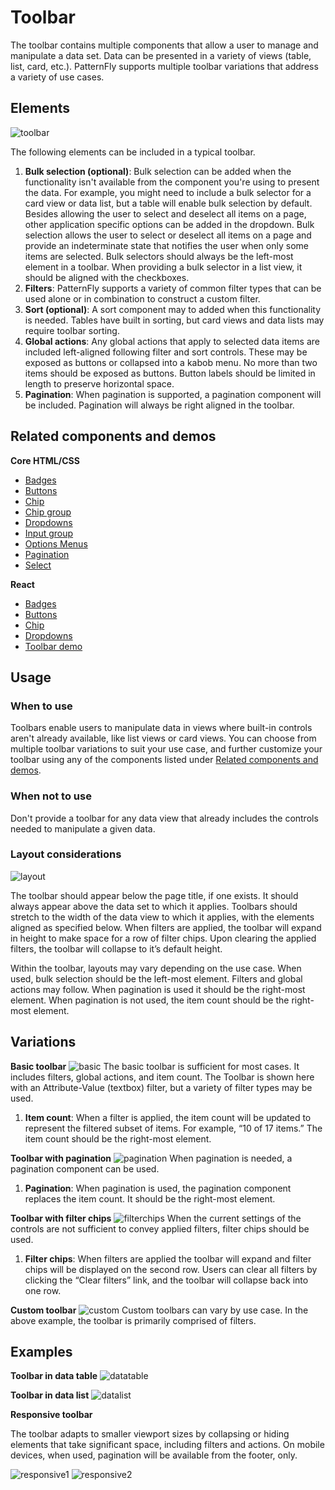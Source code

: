 # Toolbar
The toolbar contains multiple components that allow a user to manage and manipulate a data set. Data can be presented in a variety of views (table, list, card, etc.). PatternFly supports multiple toolbar variations that address a variety of use cases.

## Elements
![toolbar](img/toolbar.png)

The following elements can be included in a typical toolbar.
1. **Bulk selection (optional)**: Bulk selection can be added when the functionality isn't available from the component you're using to present the data. For example, you might need to include a bulk selector for a card view or data list, but a table will enable bulk selection by default. Besides allowing the user to select and deselect all items on a page, other application specific options can be added in the dropdown. Bulk selection allows the user to select or deselect all items on a page and provide an indeterminate state that notifies the user when only some items are selected. Bulk selectors should always be the left-most element in a toolbar. When providing a bulk selector in a list view, it should be aligned with the checkboxes.
2. **Filters**: PatternFly supports a variety of common filter types that can be used alone or in combination to construct a custom filter.
3. **Sort (optional)**: A sort component may to added when this functionality is needed. Tables have built in sorting, but card views and data lists may require toolbar sorting.
4. **Global actions**: Any global actions that apply to selected data items are included left-aligned following filter and sort controls. These may be exposed as buttons or collapsed into a kabob menu. No more than two items should be exposed as buttons. Button labels should be limited in length to preserve horizontal space.
5. **Pagination**: When pagination is supported, a pagination component will be included. Pagination will always be right aligned in the toolbar.

## Related components and demos
**Core HTML/CSS**
* [Badges](/documentation/core/components/badge)
* [Buttons](/documentation/core/components/button)
* [Chip](/documentation/core/components/chip)
* [Chip group](/documentation/core/components/chipgroup)
* [Dropdowns](/documentation/core/components/dropdown)
* [Input group](/documentation/core/components/inputgroup)
* [Options Menus](/documentation/core/components/optionsmenu)
* [Pagination](/documentation/core/components/pagination)
* [Select](/documentation/core/components/select)

**React**
* [Badges](/documentation/react/components/badge)
* [Buttons](/documentation/react/components/button)
* [Chip](/documentation/react/components/chip)
* [Dropdowns](/documentation/react/components/dropdown)
* [Toolbar demo](/documentation/react/demos/toolbar)

## Usage
### When to use
Toolbars enable users to manipulate data in views where built-in controls aren't already available, like list views or card views. You can choose from multiple toolbar variations to suit your use case, and further customize your toolbar using any of the components listed under [Related components and demos](#related-components-and-demos).

### When not to use
Don't provide a toolbar for any data view that already includes the controls needed to manipulate a given data.

### Layout considerations
![layout](img/toolbar-layout.png)

The toolbar should appear below the page title, if one exists. It should always appear above the data set to which it applies. Toolbars should stretch to the width of the data view to which it applies, with the elements aligned as specified below. When filters are applied, the toolbar will expand in height to make space for a row of filter chips. Upon clearing the applied filters, the toolbar will collapse to it’s default height.

Within the toolbar, layouts may vary depending on the use case. When used, bulk selection should be the left-most element. Filters and global actions may follow. When pagination is used it should be the right-most element. When pagination is not used, the item count should be the right-most element.

## Variations
**Basic toolbar**
![basic](img/basic-toolbar.png)
The basic toolbar is sufficient for most cases. It includes filters, global actions, and item count. The Toolbar is shown here with an Attribute-Value (textbox) filter, but a variety of filter types may be used.
1. **Item count**: When a filter is applied, the item count will be updated to represent the filtered subset of items. For example, “10 of 17 items.” The item count should be the right-most element.

**Toolbar with pagination**
![pagination](img/toolbar-pagination.png)
When pagination is needed, a pagination component can be used.
1. **Pagination**: When pagination is used, the pagination component replaces the item count. It should be the right-most element.

**Toolbar with filter chips**
![filterchips](img/toolbar-filter-chips.png)
When the current settings of the controls are not sufficient to convey applied filters, filter chips should be used.
1. **Filter chips**: When filters are applied the toolbar will expand and filter chips will be displayed on the second row. Users can clear all filters by clicking the “Clear filters” link, and the toolbar will collapse back into one row.

**Custom toolbar**
![custom](img/custom-toolbar.png)
Custom toolbars can vary by use case. In the above example, the toolbar is primarily comprised of filters.

## Examples
**Toolbar in data table**
![datatable](img/data-table-example.png)

**Toolbar in data list**
![datalist](img/data-list-example.png)

**Responsive toolbar**

The toolbar adapts to smaller viewport sizes by collapsing or hiding elements that take significant space, including filters and actions. On mobile devices, when used, pagination will be available from the footer, only.

![responsive1](img/responsive-closed.png)
![responsive2](img/responsive-open.png)
